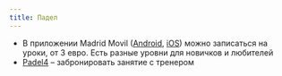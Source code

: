 ```yaml
---
title: Падел
---
```


- В приложении Madrid Movil ([Android](https://play.google.com/store/apps/details?id=es.madrid.SGRSAMVANDCIU&hl=en_US), [iOS](https://apps.apple.com/es/app/madrid-m%C3%B3vil/id1309506191)) можно записаться на уроки, от 3 евро. Есть разные уровни для новичков и любителей
- [Padel4](https://www.padel4.org/) – забронировать занятие с тренером
